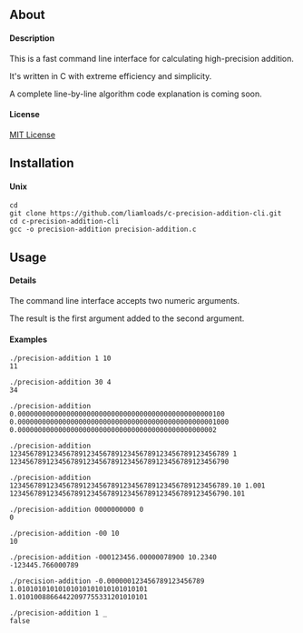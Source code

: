 ## About

#### Description
This is a fast command line interface for calculating high-precision addition.

It's written in C with extreme efficiency and simplicity.

A complete line-by-line algorithm code explanation is coming soon.

#### License
[MIT License](https://github.com/liamloads/c-precision-addition-cli/blob/main/LICENSE)

## Installation

#### Unix
``` console
cd
git clone https://github.com/liamloads/c-precision-addition-cli.git
cd c-precision-addition-cli
gcc -o precision-addition precision-addition.c
```

## Usage

#### Details

The command line interface accepts two numeric arguments.

The result is the first argument added to the second argument.

#### Examples

``` console
./precision-addition 1 10
11

./precision-addition 30 4
34

./precision-addition 0.000000000000000000000000000000000000000000000000100 0.0000000000000000000000000000000000000000000000001000
0.0000000000000000000000000000000000000000000000002

./precision-addition 123456789123456789123456789123456789123456789123456789 1
123456789123456789123456789123456789123456789123456790

./precision-addition 123456789123456789123456789123456789123456789123456789.10 1.001
123456789123456789123456789123456789123456789123456790.101

./precision-addition 0000000000 0
0

./precision-addition -00 10
10

./precision-addition -000123456.00000078900 10.2340
-123445.766000789

./precision-addition -0.000000123456789123456789 1.01010101010101010101010101010101
1.01010088664422097755331201010101

./precision-addition 1 _
false
```
